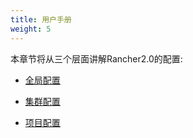 ```yaml
---
title: 用户手册
weight: 5
---
```


本章节将从三个层面讲解Rancher2.0的配置:

- [全局配置](./global)

- [集群配置](./clusters)

- [项目配置](./projects)